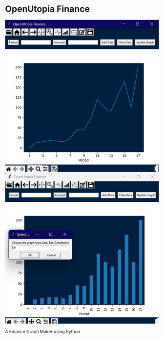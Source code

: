 # OpenUtopia Finance

![Image1](Screenshots/screenshot01.png)
![Image2](Screenshots/screenshot02.png)

A Finance Graph Maker using Python
